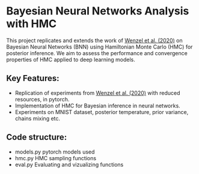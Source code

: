 # Bayesian Neural Networks Analysis with HMC

This project replicates and extends the work of [Wenzel et al. (2020)](https://arxiv.org/abs/2002.03285) on Bayesian Neural Networks (BNN) using Hamiltonian Monte Carlo (HMC) for posterior inference. We aim to assess the performance and convergence properties of HMC applied to deep learning models.

## Key Features:
- Replication of experiments from [Wenzel et al. (2020)](https://arxiv.org/abs/2002.03285) with reduced resources, in pytorch.
- Implementation of HMC for Bayesian inference in neural networks.
- Experiments on MNIST dataset, posterior temperature, prior variance, chains mixing etc.

## Code structure:
- models.py pytorch models used
- hmc.py HMC sampling functions
- eval.py Evaluating and vizualizing functions


